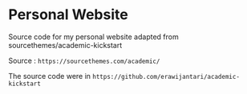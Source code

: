 # Personal Website
Source code for my personal website adapted from sourcethemes/academic-kickstart

Source : `https://sourcethemes.com/academic/`

The source code were in `https://github.com/erawijantari/academic-kickstart`
